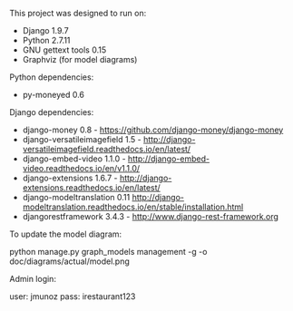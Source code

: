 This project was designed to run on:

- Django 1.9.7
- Python 2.7.11
- GNU gettext tools 0.15
- Graphviz (for model diagrams)

Python dependencies:

- py-moneyed 0.6

Django dependencies:

- django-money 0.8 - https://github.com/django-money/django-money
- django-versatileimagefield 1.5 - http://django-versatileimagefield.readthedocs.io/en/latest/
- django-embed-video 1.1.0 - http://django-embed-video.readthedocs.io/en/v1.1.0/
- django-extensions 1.6.7 - http://django-extensions.readthedocs.io/en/latest/
- django-modeltranslation 0.11 http://django-modeltranslation.readthedocs.io/en/stable/installation.html
- djangorestframework 3.4.3 - http://www.django-rest-framework.org

To update the model diagram:

python manage.py graph_models management -g -o doc/diagrams/actual/model.png

Admin login:

user: jmunoz
pass: irestaurant123
